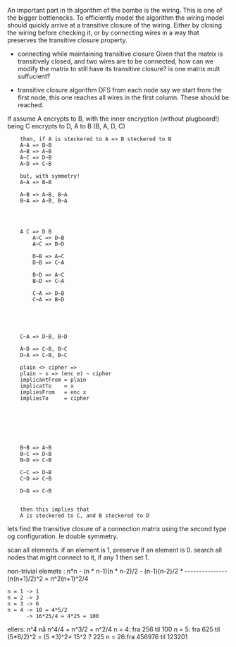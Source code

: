 An important part in th algorithm of the bombe is the wiring. This is one of the bigger bottlenecks.
To efficiently model the algorithm the wiring model should quickly arrive at a transitive closure of the wiring. 
Either by closing the wiring before checking it, or by connecting wires in a way that preserves the transitive closure property.

- connecting while maintaining transitive closure
Given that the matrix is transitively closed, and two wires are to be connected, how can we modify the matrix to still have its transitive closure?
is one matrix mult suffucient?

- transitive closure algorithm
DFS from each node
say we start from the first node, 
this one reaches all wires in the first column. These should be reached.








If 
    assume A encrypts to B, 
        with the inner encryption (without plugboard!) being C encrypts to D, A to B
        (B, A, D, C)

        then, if A is steckered to A => B steckered to B
        A~A => B~B
        A~B => A~B
        A~C => D~B 
        A~D => C~B 

        but, with symmetry!
        A~A => B~B
        
        A~B => A~B, B~A
        B~A => A~B, B~A
        



        A C => D B
            A~C => D~B
            A~C => B~D
        
            D~B => A~C
            D~B => C~A
        
            B~D => A~C
            B~D => C~A

            C~A => D~B
            C~A => B~D





        C~A => D~B, B~D
        
        A~D => C~B, B~C
        D~A => C~B, B~C

        plain <> cipher =>
        plain ~ x => (enc e) ~ cipher
        implicantFrom = plain
        implicatTo    = x
        impliesFrom   = enc x
        impliesTo     = cipher

        
        
        
        
        
        
        B~B => A~B 
        B~C => D~B
        B~D => C~B

        C~C => D~B
        C~D => C~B

        D~D => C~B


        then this implies that 
        A is steckered to C, and B steckered to D



lets find the transitive closure of a connection matrix using the second type og configuration.
Ie double symmetry.

scan all elements. 
    if an element is 1, preserve
    if an element is 0.
        search all nodes that might connect to it, if any 1 then set 1.
        



non-trivial elemets :
    n*n - (n * n-1)(n * n-2)/2 - (n-1)(n-2)/2 *  ---------------
    (n(n+1)/2)^2 = 
    n^2(n+1)^2/4  

    n = 1 -> 1
    n = 2 -> 3
    n = 3 -> 6
    n = 4 -> 10 = 4*5/2
          -> 16*25/4 = 4*25 = 100

ellers: n^4
nå      n^4/4 + n^3/2 + n^2/4
n = 4: fra 256 til 100
n = 5: fra 625 til (5*6/2)^2 = (5 *3)^2= 15^2 ? 225
n = 26:fra 456976 til 123201